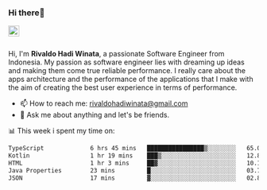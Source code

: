 ### Hi there👋
<a href="https://www.linkedin.com/in/rivaldohadiwinata/">
  <img align="left" alt="Rivaldo's LinkedIN" width="22px" src="https://upload.wikimedia.org/wikipedia/commons/8/81/LinkedIn_icon.svg" />
</a>

<br/>
<br/>

Hi, I'm **Rivaldo Hadi Winata**, a passionate Software Engineer from Indonesia. 
My passion as software engineer lies with dreaming up ideas and making them come true reliable performance. 
I really care about the apps architecture and the performance of the applications that I make with the aim of creating the best user experience in terms of performance.

- 📫 How to reach me: [rivaldohadiwinata@gmail.com](mailto:rivaldohadiwinata@gmail.com)
- 💬 Ask me about anything and let's be friends.

📊 This week i spent my time on:


<!--START_SECTION:waka-->

```txt
TypeScript             6 hrs 45 mins   ████████████████▒░░░░░░░░   65.09 %
Kotlin                 1 hr 19 mins    ███▒░░░░░░░░░░░░░░░░░░░░░   12.83 %
HTML                   1 hr 3 mins     ██▓░░░░░░░░░░░░░░░░░░░░░░   10.18 %
Java Properties        23 mins         █░░░░░░░░░░░░░░░░░░░░░░░░   03.74 %
JSON                   17 mins         ▓░░░░░░░░░░░░░░░░░░░░░░░░   02.80 %
```

<!--END_SECTION:waka-->


<!--- 🔭 I’m currently working on Parnas FMS Project -->

<!--
**rivaldotjioe/rivaldotjioe** is a ✨ _special_ ✨ repository because its `README.md` (this file) appears on your GitHub profile.

Here are some ideas to get you started:

- 🔭 I’m currently working on ...
- 🌱 I’m currently learning ...
- 👯 I’m looking to collaborate on ...
- 🤔 I’m looking for help with ...
- 💬 Ask me about ...
- 📫 How to reach me: ...
- 😄 Pronouns: ...
- ⚡ Fun fact: ...
-->
